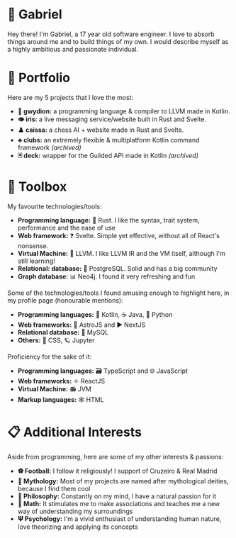# 🌊 Gabriel

Hey there! I'm Gabriel, a 17 year old software engineer. I love to absorb things around me and to build things of my own. I would describe myself as a highly ambitious and passionate individual.

# 📂 Portfolio

Here are my 5 projects that I love the most:

* **🐲 gwydion:** a programming language & compiler to LLVM made in Kotlin.
* **👁️ iris:** a live messaging service/website built in Rust and Svelte.
* **♟️ caissa:** a chess AI + website made in Rust and Svelte.
* **♣️ clubs:** an extremely flexible & multiplatform Kotlin command framework _(archived)_
* **🃏 deck:** wrapper for the Guilded API made in Kotlin _(archived)_

# 🧰 Toolbox

My favourite technologies/tools:

* **Programming language:** 🧱 Rust. I like the syntax, trait system, performance and the ease of use
* **Web framework:** ❓ Svelte. Simple yet effective, without all of React's nonsense.
* **Virtual Machine:** 🐉 LLVM. I like LLVM IR and the VM itself, although I'm still learning!
* **Relational: database:** 🐘 PostgreSQL. Solid and has a big community
* **Graph database:** 📊 Neo4j. I found it very refreshing and fun

Some of the technologies/tools I found amusing enough to highlight here, in my profile page (honourable mentions):

* **Programming languages:** 🔀 Kotlin, ☕ Java, 🐍 Python
* **Web frameworks:** 💫 AstroJS and ▶ NextJS
* **Relational database:** 🐬 MySQL
* **Others:** 🎨 CSS, 🪐 Jupyter

Proficiency for the sake of it:

* **Programming languages:** 🗃️ TypeScript and 🌐 JavaScript
* **Web frameworks:** ⚛️ ReactJS
* **Virtual Machine:** 📻 JVM
* **Markup languages:** 🕸️ HTML

# 📋 Additional Interests

Aside from programming, here are some of my other interests & passions:

* **⚽ Football:** I follow it religiously! I support of Cruzeiro & Real Madrid
* **🔱 Mythology:** Most of my projects are named after mythological deities, because I find them cool
* **🗽 Philosophy:** Constantly on my mind, I have a natural passion for it
* **📐 Math:** It stimulates me to make associations and teaches me a new way of understanding my surroundings
* **𝚿 Psychology:** I'm a vivid enthusiast of understanding human nature, love theorizing and applying its concepts
